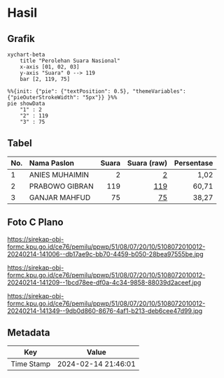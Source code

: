 # Hasil

## Grafik

```mermaid
xychart-beta
    title "Perolehan Suara Nasional"
    x-axis [01, 02, 03]
    y-axis "Suara" 0 --> 119
    bar [2, 119, 75]
```

```mermaid
%%{init: {"pie": {"textPosition": 0.5}, "themeVariables": {"pieOuterStrokeWidth": "5px"}} }%%
pie showData
    "1" : 2
    "2" : 119
    "3" : 75
```

## Tabel

| No. | Nama Paslon    | Suara | Suara (raw) | Persentase |
|:--- |:-------------- | -----:| -----------:| ----------:|
| 1   | ANIES MUHAIMIN | 2     | [2][p-1]    | 1,02       |
| 2   | PRABOWO GIBRAN | 119   | [119][p-2]  | 60,71      |
| 3   | GANJAR MAHFUD  | 75    | [75][p-3]   | 38,27      |


[p-1]: https://github.com/gigit-pemilu/pemilu-2024/blob/main/pilpres/hitung-suara/sub/51-bali/sub/08-buleleng/sub/07-sawan/sub/2010-sinabun/sub/012-tps/sub/paslon-1.txt
[p-2]: https://github.com/gigit-pemilu/pemilu-2024/blob/main/pilpres/hitung-suara/sub/51-bali/sub/08-buleleng/sub/07-sawan/sub/2010-sinabun/sub/012-tps/sub/paslon-2.txt
[p-3]: https://github.com/gigit-pemilu/pemilu-2024/blob/main/pilpres/hitung-suara/sub/51-bali/sub/08-buleleng/sub/07-sawan/sub/2010-sinabun/sub/012-tps/sub/paslon-3.txt

## Foto C Plano

https://sirekap-obj-formc.kpu.go.id/ce76/pemilu/ppwp/51/08/07/20/10/5108072010012-20240214-141006--db17ae9c-bb70-4459-b050-28bea97555be.jpg

https://sirekap-obj-formc.kpu.go.id/ce76/pemilu/ppwp/51/08/07/20/10/5108072010012-20240214-141209--1bcd78ee-df0a-4c34-9858-88039d2aceef.jpg

https://sirekap-obj-formc.kpu.go.id/ce76/pemilu/ppwp/51/08/07/20/10/5108072010012-20240214-141349--9db0d860-8676-4af1-b213-deb6cee47d99.jpg


## Metadata

| Key        | Value               |
| ---------- | ------------------- |
| Time Stamp | 2024-02-14 21:46:01 |



